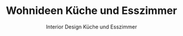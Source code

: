 ---
layout: /blog/category.ect
href: '/blog/category/kitchen'
title: 'Wohnideen Küche und Esszimmer '
subtitle: 'Interior Design Küche und Esszimmer'
tags: [kitchen]
---